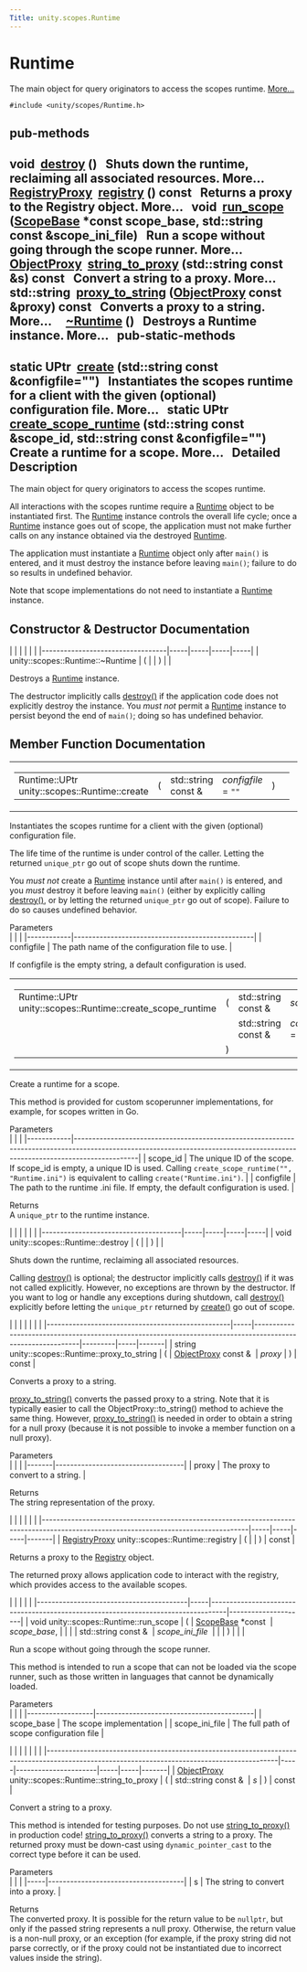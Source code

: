 ```yaml
---
Title: unity.scopes.Runtime
---
```

        
Runtime
=======

The main object for query originators to access the scopes runtime. [More...](#details)

`#include <unity/scopes/Runtime.h>`

pub-methods
------------------------------------------------------

void 
<a href="#a37009c392ed3a7c6ebaf37cdfdaf6d01">destroy</a> ()
 
Shuts down the runtime, reclaiming all associated resources. More...
 
<a href="../unity.scopes.md#a45babc254d3548863d79ee54f266e84d">RegistryProxy</a> 
<a href="#afc312448a4537b110bf1701bfb964501">registry</a> () const
 
Returns a proxy to the Registry object. More...
 
void 
<a href="#a8924298a103d43313fe1974c040e7736">run_scope</a> (<a href="unity.scopes.ScopeBase.md">ScopeBase</a> \*const scope\_base, std::string const &scope\_ini\_file)
 
Run a scope without going through the scope runner. More...
 
<a href="../unity.scopes.md#aa68ce1769f7a888d0b4b2951741ca75a">ObjectProxy</a> 
<a href="#a24eec46bc15975c219642fcfe8e5357f">string_to_proxy</a> (std::string const &s) const
 
Convert a string to a proxy. More...
 
std::string 
<a href="#ac96e508aa3d37d24eaf2aa65bdbfb43e">proxy_to_string</a> (<a href="../unity.scopes.md#aa68ce1769f7a888d0b4b2951741ca75a">ObjectProxy</a> const &proxy) const
 
Converts a proxy to a string. More...
 
 
<a href="#a96f5965eec2dd22c54cca9d99cb04653">~Runtime</a> ()
 
Destroys a Runtime instance. More...
 
pub-static-methods
--------------------------------------------------------------------

static UPtr 
<a href="#a0c24bf97fe98f57c4fc7ad04456bd40c">create</a> (std::string const &configfile="")
 
Instantiates the scopes runtime for a client with the given (optional) configuration file. More...
 
static UPtr 
<a href="#aa729688b3c887476118c0ab5ad6a5a54">create_scope_runtime</a> (std::string const &scope\_id, std::string const &configfile="")
 
Create a runtime for a scope. More...
 
<span id="details"></span>
Detailed Description
--------------------

The main object for query originators to access the scopes runtime.

All interactions with the scopes runtime require a <a href="index.html" title="The main object for query originators to access the scopes runtime. ">Runtime</a> object to be instantiated first. The <a href="index.html" title="The main object for query originators to access the scopes runtime. ">Runtime</a> instance controls the overall life cycle; once a <a href="index.html" title="The main object for query originators to access the scopes runtime. ">Runtime</a> instance goes out of scope, the application must not make further calls on any instance obtained via the destroyed <a href="index.html" title="The main object for query originators to access the scopes runtime. ">Runtime</a>.

The application must instantiate a <a href="index.html" title="The main object for query originators to access the scopes runtime. ">Runtime</a> object only after `main()` is entered, and it must destroy the instance before leaving `main()`; failure to do so results in undefined behavior.

Note that scope implementations do not need to instantiate a <a href="index.html" title="The main object for query originators to access the scopes runtime. ">Runtime</a> instance.

Constructor & Destructor Documentation
--------------------------------------

<span id="a96f5965eec2dd22c54cca9d99cb04653" class="anchor"></span>
|                                  |     |     |     |     |
|----------------------------------|-----|-----|-----|-----|
| unity::scopes::Runtime::~Runtime | (   |     | )   |     |

Destroys a <a href="index.html" title="The main object for query originators to access the scopes runtime. ">Runtime</a> instance.

The destructor implicitly calls <a href="#a37009c392ed3a7c6ebaf37cdfdaf6d01" title="Shuts down the runtime, reclaiming all associated resources. ">destroy()</a> if the application code does not explicitly destroy the instance. You *must not* permit a <a href="index.html" title="The main object for query originators to access the scopes runtime. ">Runtime</a> instance to persist beyond the end of `main()`; doing so has undefined behavior.

Member Function Documentation
-----------------------------

<span id="a0c24bf97fe98f57c4fc7ad04456bd40c" class="anchor"></span>
<table>
<colgroup>
<col width="50%" />
<col width="50%" />
</colgroup>
<tbody>
<tr class="odd">
<td><table>
<tbody>
<tr class="odd">
<td>Runtime::UPtr unity::scopes::Runtime::create</td>
<td>(</td>
<td>std::string const &amp; </td>
<td><em>configfile</em> = <code>&quot;&quot;</code></td>
<td>)</td>
<td></td>
</tr>
</tbody>
</table></td>
<td><span class="mlabels"><span class="mlabel">static</span></span></td>
</tr>
</tbody>
</table>

Instantiates the scopes runtime for a client with the given (optional) configuration file.

The life time of the runtime is under control of the caller. Letting the returned `unique_ptr` go out of scope shuts down the runtime.

You *must not* create a <a href="index.html" title="The main object for query originators to access the scopes runtime. ">Runtime</a> instance until after `main()` is entered, and you *must* destroy it before leaving `main()` (either by explicitly calling <a href="#a37009c392ed3a7c6ebaf37cdfdaf6d01" title="Shuts down the runtime, reclaiming all associated resources. ">destroy()</a>, or by letting the returned `unique_ptr` go out of scope). Failure to do so causes undefined behavior.

Parameters  
|            |                                                 |
|------------|-------------------------------------------------|
| configfile | The path name of the configuration file to use. |

If configfile is the empty string, a default configuration is used.

<span id="aa729688b3c887476118c0ab5ad6a5a54" class="anchor"></span>
<table>
<colgroup>
<col width="50%" />
<col width="50%" />
</colgroup>
<tbody>
<tr class="odd">
<td><table>
<tbody>
<tr class="odd">
<td>Runtime::UPtr unity::scopes::Runtime::create_scope_runtime</td>
<td>(</td>
<td>std::string const &amp; </td>
<td><em>scope_id</em>,</td>
</tr>
<tr class="even">
<td></td>
<td></td>
<td>std::string const &amp; </td>
<td><em>configfile</em> = <code>&quot;&quot;</code> </td>
</tr>
<tr class="odd">
<td></td>
<td>)</td>
<td></td>
<td></td>
</tr>
</tbody>
</table></td>
<td><span class="mlabels"><span class="mlabel">static</span></span></td>
</tr>
</tbody>
</table>

Create a runtime for a scope.

This method is provided for custom scoperunner implementations, for example, for scopes written in Go.

Parameters  
|            |                                                                                                                                                                             |
|------------|-----------------------------------------------------------------------------------------------------------------------------------------------------------------------------|
| scope\_id  | The unique ID of the scope. If scope\_id is empty, a unique ID is used. Calling `create_scope_runtime("", "Runtime.ini")` is equivalent to calling `create("Runtime.ini")`. |
| configfile | The path to the runtime .ini file. If empty, the default configuration is used.                                                                                             |

<!-- -->

Returns  
A `unique_ptr` to the runtime instance.

<span id="a37009c392ed3a7c6ebaf37cdfdaf6d01" class="anchor"></span>
|                                      |     |     |     |     |
|--------------------------------------|-----|-----|-----|-----|
| void unity::scopes::Runtime::destroy | (   |     | )   |     |

Shuts down the runtime, reclaiming all associated resources.

Calling <a href="#a37009c392ed3a7c6ebaf37cdfdaf6d01" title="Shuts down the runtime, reclaiming all associated resources. ">destroy()</a> is optional; the destructor implicitly calls <a href="#a37009c392ed3a7c6ebaf37cdfdaf6d01" title="Shuts down the runtime, reclaiming all associated resources. ">destroy()</a> if it was not called explicitly. However, no exceptions are thrown by the destructor. If you want to log or handle any exceptions during shutdown, call <a href="#a37009c392ed3a7c6ebaf37cdfdaf6d01" title="Shuts down the runtime, reclaiming all associated resources. ">destroy()</a> explicitly before letting the `unique_ptr` returned by <a href="#a0c24bf97fe98f57c4fc7ad04456bd40c" title="Instantiates the scopes runtime for a client with the given (optional) configuration file...">create()</a> go out of scope.

<span id="ac96e508aa3d37d24eaf2aa65bdbfb43e" class="anchor"></span>
|                                                  |     |                                                                                                            |         |     |       |
|--------------------------------------------------|-----|------------------------------------------------------------------------------------------------------------|---------|-----|-------|
| string unity::scopes::Runtime::proxy\_to\_string | (   | <a href="../unity.scopes.md#aa68ce1769f7a888d0b4b2951741ca75a">ObjectProxy</a> const &  | *proxy* | )   | const |

Converts a proxy to a string.

<a href="#ac96e508aa3d37d24eaf2aa65bdbfb43e" title="Converts a proxy to a string. ">proxy_to_string()</a> converts the passed proxy to a string. Note that it is typically easier to call the ObjectProxy::to\_string() method to achieve the same thing. However, <a href="#ac96e508aa3d37d24eaf2aa65bdbfb43e" title="Converts a proxy to a string. ">proxy_to_string()</a> is needed in order to obtain a string for a null proxy (because it is not possible to invoke a member function on a null proxy).

Parameters  
|       |                                   |
|-------|-----------------------------------|
| proxy | The proxy to convert to a string. |

<!-- -->

Returns  
The string representation of the proxy.

<span id="afc312448a4537b110bf1701bfb964501" class="anchor"></span>
|                                                                                                                                      |     |     |     |       |
|--------------------------------------------------------------------------------------------------------------------------------------|-----|-----|-----|-------|
| <a href="../unity.scopes.md#a45babc254d3548863d79ee54f266e84d">RegistryProxy</a> unity::scopes::Runtime::registry | (   |     | )   | const |

Returns a proxy to the <a href="unity.scopes.Registry.md" title="White pages service for available scopes. ">Registry</a> object.

The returned proxy allows application code to interact with the registry, which provides access to the available scopes.

<span id="a8924298a103d43313fe1974c040e7736" class="anchor"></span>
|                                         |     |                                                                                  |                     |
|-----------------------------------------|-----|----------------------------------------------------------------------------------|---------------------|
| void unity::scopes::Runtime::run\_scope | (   | <a href="unity.scopes.ScopeBase.md">ScopeBase</a> \*const  | *scope\_base*,      |
|                                         |     | std::string const &                                                              | *scope\_ini\_file*  |
|                                         | )   |                                                                                  |                     |

Run a scope without going through the scope runner.

This method is intended to run a scope that can not be loaded via the scope runner, such as those written in languages that cannot be dynamically loaded.

Parameters  
|                  |                                           |
|------------------|-------------------------------------------|
| scope\_base      | The scope implementation                  |
| scope\_ini\_file | The full path of scope configuration file |

<span id="a24eec46bc15975c219642fcfe8e5357f" class="anchor"></span>
|                                                                                                                                             |     |                      |     |     |       |
|---------------------------------------------------------------------------------------------------------------------------------------------|-----|----------------------|-----|-----|-------|
| <a href="../unity.scopes.md#aa68ce1769f7a888d0b4b2951741ca75a">ObjectProxy</a> unity::scopes::Runtime::string\_to\_proxy | (   | std::string const &  | *s* | )   | const |

Convert a string to a proxy.

This method is intended for testing purposes. Do not use <a href="#a24eec46bc15975c219642fcfe8e5357f" title="Convert a string to a proxy. ">string_to_proxy()</a> in production code! <a href="#a24eec46bc15975c219642fcfe8e5357f" title="Convert a string to a proxy. ">string_to_proxy()</a> converts a string to a proxy. The returned proxy must be down-cast using `dynamic_pointer_cast` to the correct type before it can be used.

Parameters  
|     |                                     |
|-----|-------------------------------------|
| s   | The string to convert into a proxy. |

<!-- -->

Returns  
The converted proxy. It is possible for the return value to be `nullptr`, but only if the passed string represents a null proxy. Otherwise, the return value is a non-null proxy, or an exception (for example, if the proxy string did not parse correctly, or if the proxy could not be instantiated due to incorrect values inside the string).


